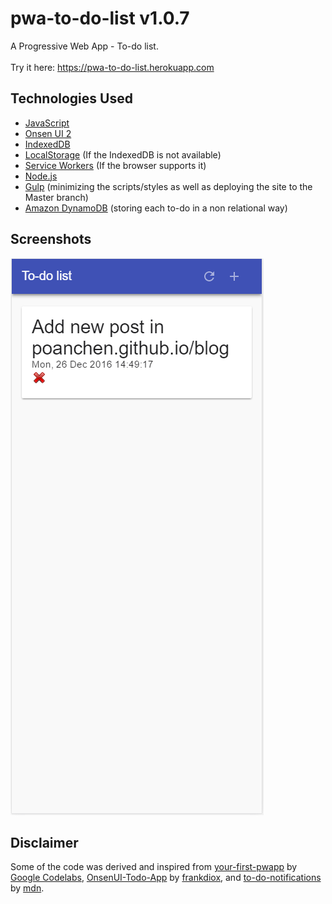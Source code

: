 # pwa-to-do-list v1.0.7
A Progressive Web App - To-do list.<br><br>
Try it here: https://pwa-to-do-list.herokuapp.com

## Technologies Used
- [JavaScript](https://www.javascript.com/)
- [Onsen UI 2](https://onsen.io/)
- [IndexedDB](https://www.w3.org/TR/IndexedDB/)
- [LocalStorage](https://www.w3.org/TR/webstorage/#the-localstorage-attribute) (If the IndexedDB is not available)
- [Service Workers](https://developers.google.com/web/fundamentals/getting-started/primers/service-workers) (If the browser supports it)
- [Node.js](https://nodejs.org/)
- [Gulp](http://gulpjs.com/) (minimizing the scripts/styles as well as deploying the site to the Master branch)
- [Amazon DynamoDB](https://aws.amazon.com/dynamodb/) (storing each to-do in a non relational way)

## Screenshots
![Loading the first image](demo.PNG)

## Disclaimer
Some of the code was derived and inspired from [your-first-pwapp](https://github.com/googlecodelabs/your-first-pwapp) by [Google Codelabs](https://github.com/googlecodelabs), [OnsenUI-Todo-App](https://github.com/frankdiox/OnsenUI-Todo-App) by [frankdiox](https://github.com/frankdiox), and [to-do-notifications](https://github.com/mdn/to-do-notifications/) by [mdn](https://github.com/mdn).
